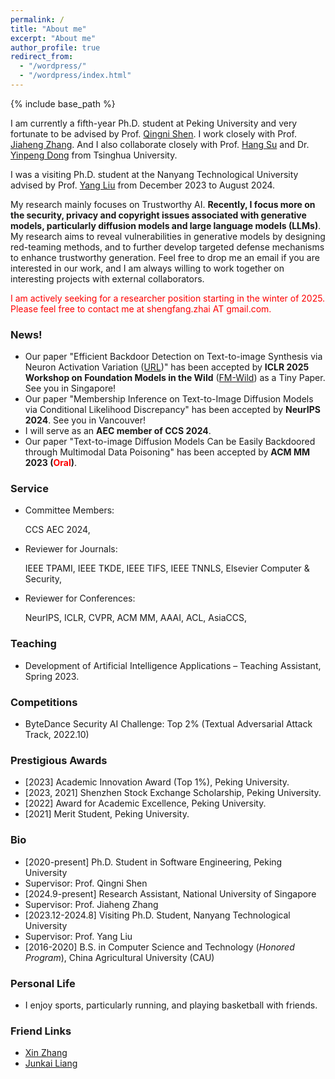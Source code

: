 ```yaml
---
permalink: /
title: "About me"
excerpt: "About me"
author_profile: true
redirect_from: 
  - "/wordpress/"
  - "/wordpress/index.html"
---
```


{% include base_path %}

 
I am currently a fifth-year Ph.D. student at Peking University and very fortunate to be advised by Prof. [Qingni Shen](https://ss.pku.edu.cn/teacherteam/teacherlist/1634-%E6%B2%88%E6%99%B4%E9%9C%93.html). 
 I work closely with Prof. [Jiaheng Zhang](https://zjhzjh123.github.io/).  And I also collaborate closely with Prof. [Hang Su](https://www.suhangss.me/) and Dr. [Yinpeng Dong](https://ml.cs.tsinghua.edu.cn/~yinpeng/) from Tsinghua University.
 
   I was a visiting Ph.D. student at the Nanyang Technological University advised by Prof. [Yang Liu](https://personal.ntu.edu.sg/yangliu/) from December 2023 to August 2024.

  My research mainly focuses on Trustworthy AI. **Recently, I focus more on the security, privacy and copyright issues associated with generative models, particularly diffusion models and large language models (LLMs)**. 
  My research aims to reveal vulnerabilities in generative models by designing red-teaming methods, and to further develop targeted defense mechanisms to enhance trustworthy generation.
  Feel free to drop me an email if you are interested in our work, and I am always willing to work together on interesting projects with external collaborators.


  <font color='red'>I am actively seeking for a researcher position starting in the winter of 2025. Please feel free to contact me at shengfang.zhai AT gmail.com.</font>


### News!
- Our paper "Efficient Backdoor Detection on Text-to-image Synthesis via Neuron Activation Variation ([URL](https://openreview.net/forum?id=Xt8MXouQ88))" has been accepted by **ICLR 2025 Workshop on Foundation Models in the Wild** ([FM-Wild](https://fm-wild-community.github.io/)) as a Tiny Paper. See you in Singapore!
-  Our paper "Membership Inference on Text-to-Image Diffusion Models via Conditional Likelihood Discrepancy" has been accepted by **NeurIPS 2024**. See you in Vancouver! 
-   I will serve as an **AEC member of CCS 2024**.
-  Our paper "Text-to-image Diffusion Models Can be Easily Backdoored through Multimodal Data Poisoning" has been accepted by **ACM MM 2023 (<font color='red'>Oral</font>)**.



  
### Service
*    Committee Members:

     CCS AEC 2024,

*    Reviewer for Journals:
  
     IEEE TPAMI, IEEE TKDE, IEEE TIFS, IEEE TNNLS, Elsevier Computer & Security,

*    Reviewer for Conferences: 

     NeurIPS, ICLR, CVPR, ACM MM, AAAI, ACL, AsiaCCS, 

### Teaching
*    Development of Artificial Intelligence Applications – Teaching Assistant, Spring 2023.


### Competitions
*    ByteDance Security AI Challenge: Top 2% (Textual Adversarial Attack Track, 2022.10)

### Prestigious Awards
*    [2023] Academic Innovation Award (Top 1%), Peking University. 
*    [2023, 2021]  Shenzhen Stock Exchange Scholarship, Peking University.
*    [2022]  Award for Academic Excellence, Peking University.
*    [2021]  Merit Student, Peking University.




### Bio
*    [2020-present] Ph.D. Student in Software Engineering, Peking University   
  *    Supervisor: Prof. Qingni Shen  
*    [2024.9-present] Research Assistant, National University of Singapore   
  *    Supervisor: Prof. Jiaheng Zhang  
*    [2023.12-2024.8] Visiting Ph.D. Student, Nanyang Technological University   
  *    Supervisor: Prof. Yang Liu  
*    [2016-2020] B.S. in Computer Science and Technology (_Honored Program_),  China Agricultural University (CAU)   


### Personal Life
*    I enjoy sports, particularly running, and playing basketball with friends.  

### Friend Links
* [Xin Zhang](https://zhangxin00.github.io/)
* [Junkai Liang](https://liang-junkai.github.io/)


